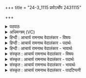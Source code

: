+++
title = "24-3_1115 प्रवोऽर्चोप 2431115"

+++
<details><summary>पदपाठः</summary>

उ꣡प꣢꣯। प्र꣣क्षे꣢। प्र꣣। क्षे꣢। म꣡धु꣢꣯मति। क्षि꣣य꣡न्तः꣢। पु꣡ष्ये꣢꣯म। र꣣यि꣢म्। धी꣣म꣡हे꣢। ते꣣। इन्द्र। १११५।
</details>

<details><summary>अधिमन्त्रम् (VC)</summary>

- इन्द्रः
- वामदेवः
- द्विपदा विराट्
- पञ्चमः
</details>

<details><summary>हिन्दी : आचार्य रामनाथ वेदालंकार - विषयः</summary>

तृतीय ऋचा पूर्वार्चिक में ४४४ क्रमाङ्क पर परमात्मा के विषय में व्याख्यात हो चुकी है। यहाँ गुरु-शिष्य का और राजा-प्रजा का विषय वर्णित है।
</details>

<details><summary>हिन्दी : आचार्य रामनाथ वेदालंकार - पदार्थः</summary>

पदार्थान्वय -  हे(इन्द्र)विद्वन् आचार्य वा परमैश्वर्यशाली वीर श्रेष्ठ राजन्!हम(ते)आपको(धीमहे)आचार्य के पद वा राजा के पद पर प्रतिष्ठित करते हैं।(तव)आपके(मधुमति)मधुर(प्रक्षे)ज्ञान के झरने में वा ऐश्वर्य के झरने में(उप क्षियन्तः)निवास करते हुए,हम(रयिम्)विद्याधन को वा सुवर्ण,वस्त्र,आभूषण आदि धन को(पुष्येम)पुष्ट रूप से प्राप्त करें ॥३॥
</details>

<details><summary>हिन्दी : आचार्य रामनाथ वेदालंकार - भावार्थः</summary>

भावार्थ -  आचार्य के पद पर वा राजा के पद पर यदि सुयोग्य विद्वान् पुरुष प्रतिष्ठापित किया जाए, तो वह सब शिष्यों वा प्रजाजनों को विद्वान् वा धनपति कर सकता है ॥३॥ इस खण्ड में अध्यात्म और अधिराष्ट्र तथा गुरु-शिष्य और राजा-प्रजा के विषयों का वर्णन होने से इस खण्ड की पूर्व खण्ड के साथ सङ्गति है ॥ सप्तम अध्याय में सप्तम खण्ड समाप्त ॥ सप्तम अध्याय समाप्त ॥ चतुर्थ प्रपाठक में प्रथम अर्ध समाप्त ॥
</details>

<details><summary>संस्कृत : आचार्य रामनाथ वेदालंकार - विषयः</summary>

तृतीया ऋक् पूर्वार्चिके ४४४ क्रमाङ्के परमात्मविषये व्याख्याता। अत्र गुरुशिष्यविषये राजप्रजाविषये च वर्ण्यते।
</details>

<details><summary>संस्कृत : आचार्य रामनाथ वेदालंकार - पदार्थः</summary>

पदार्थान्वय -  हे(इन्द्र)विद्वन् आचार्य परमैश्वर्यवन् वीर राजेन्द्र वा!वयं(ते)त्वाम्(धीमहे)आचार्यपदे राजपदे वा प्रतिष्ठापयामः। तव(मधुमति)मधुरे(प्रक्षे)ज्ञाननिर्झरे ऐश्वर्यनिर्झरे वा(उप क्षियन्तः)निवसन्तः वयम्(रयिम्)विद्याधनम् सुवर्णवस्त्रालङ्कारादिधनं वा(पुष्येम)पुष्टतया प्राप्नुयाम ॥३॥
</details>

<details><summary>संस्कृत : आचार्य रामनाथ वेदालंकार - भावार्थः</summary>

भावार्थ -  आचार्यपदे नृपतिपदे वा सुयोग्यो विद्वान् पुरुषश्चेत् प्रतिष्ठाप्यते तर्हि स सर्वान् शिष्यान् प्रजाजनांश्च विदुषो धनाधीशांश्च कर्तुं पारयति ॥३॥ अस्मिन् खण्डेऽध्यात्माधिराष्ट्रयोर्गुरुशिष्यराजप्रजयोश्च विषयाणां वर्णनादेतत्खण्डस्य पूर्वखण्डेन संगतिरस्ति ॥
</details>

<details><summary>संस्कृत : आचार्य रामनाथ वेदालंकार - पादटिप्पनी</summary>

टिप्पनी -   १. साम० ४४४।
</details>
